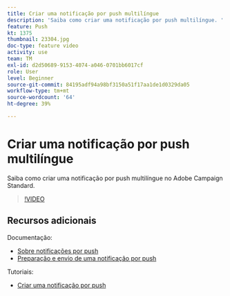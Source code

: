 ```yaml
---
title: Criar uma notificação por push multilíngue
description: 'Saiba como criar uma notificação por push multilíngue. '
feature: Push
kt: 1375
thumbnail: 23304.jpg
doc-type: feature video
activity: use
team: TM
exl-id: d2d50689-9153-4074-a046-0701bb6017cf
role: User
level: Beginner
source-git-commit: 84195adf94a98bf3150a51f17aa1de1d0329da05
workflow-type: tm+mt
source-wordcount: '64'
ht-degree: 39%

---
```


# Criar uma notificação por push multilíngue

Saiba como criar uma notificação por push multilíngue no Adobe Campaign Standard.

>[!VIDEO](https://video.tv.adobe.com/v/23304?quality=12)

## Recursos adicionais

Documentação:

* [Sobre notificações por push](https://experienceleague.adobe.com/docs/campaign-standard/using/communication-channels/push-notifications/about-push-notifications.html)
* [Preparação e envio de uma notificação por push](https://experienceleague.adobe.com/docs/campaign-standard/using/communication-channels/push-notifications/preparing-and-sending-a-push-notification.html)

Tutoriais:

* [Criar uma notificação por push](/help/communication-channels/mobile/push-notifications/creating-a-push-notification.md)

